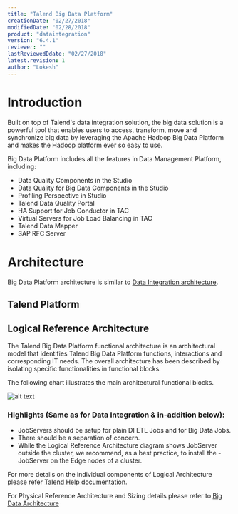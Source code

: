 ```yaml
---
title: "Talend Big Data Platform"
creationDate: "02/27/2018"
modifiedDate: "02/28/2018"
product: "dataintegration"
version: "6.4.1"
reviewer: ""
lastReviewedDdate: "02/27/2018"
latest.revision: 1
author: "Lokesh"
---
```


# Introduction

Built on top of Talend's data integration solution, the big data solution is a powerful tool that enables users to access, transform, move and synchronize big data by leveraging the Apache Hadoop Big Data Platform and makes the Hadoop platform ever so easy to use.

Big Data Platform includes all the features in Data Management Platform, including:
- Data Quality Components in the Studio
- Data Quality for Big Data Components in the Studio
- Profiling Perspective in Studio
- Talend Data Quality Portal
- HA Support for Job Conductor in TAC
- Virtual Servers for Job Load Balancing in TAC
- Talend Data Mapper
- SAP RFC Server

# Architecture

Big Data Platform architecture is similar to [Data Integration architecture][big-data-reference-architecture].

## Talend Platform


## Logical Reference Architecture

The Talend Big Data Platform functional architecture is an architectural model that identifies Talend Big Data Platform functions, interactions and corresponding IT needs. The overall architecture has been described by isolating specific functionalities in functional blocks.

The following chart illustrates the main architectural functional blocks.

![alt text][Logical Architecture]

### Highlights (Same as for Data Integration & in-addition below):
- JobServers should be setup for plain DI ETL Jobs and for Big Data Jobs.
- There should be a separation of concern.
- While the Logical Reference Architecture diagram shows JobServer outside the cluster, we recommend, as a best practice, to install the - JobServer on the Edge nodes of a cluster.

For more details on the individual components of Logical Architecture please refer [Talend Help documentation][logical-architecture-details].

For Physical Reference Architecture and Sizing details please refer to [Big Data Architecture][big-data-reference-architecture]


<!-- links -->

[logical-architecture-details]: https://help.talend.com/reader/ZRnt3jPkO_6Os2rl1NpJrQ/5O2~FCcsS~5HP_NEh6SzpQ "Talend Big Data Platform functional architecture"

[Logical Architecture]: https://help.talend.com/api/fluidtopicsclient/resources/gv2tNatPYtPp~7P6oYddrQ/content "Talend Big Data Platform functional architecture Picture"

[big-data-reference-architecture]: ./../../entry/talend-big-data/index.md
 
